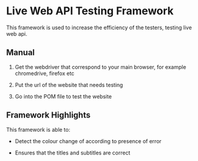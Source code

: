 # Live Web API Testing Framework

This framework is used to increase the efficiency of the testers, testing live web api.

## Manual

1. Get the webdriver that correspond to your main browser, for example chromedrive, firefox etc

2. Put the url of the website that needs testing

3. Go into the POM file to test the website

## Framework Highlights

This framework is able to:

- Detect the colour change of according to presence of error 

- Ensures that the titles and subtitles are correct
